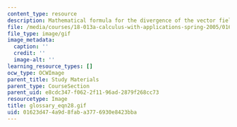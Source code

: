 ```yaml
---
content_type: resource
description: Mathematical formula for the divergence of the vector field w
file: /media/courses/18-013a-calculus-with-applications-spring-2005/01623d474a9d8faba3776930e8423bba_glossary_eqn28.gif
file_type: image/gif
image_metadata:
  caption: ''
  credit: ''
  image-alt: ''
learning_resource_types: []
ocw_type: OCWImage
parent_title: Study Materials
parent_type: CourseSection
parent_uid: e8cdc347-f062-2f11-96ad-2879f268cc73
resourcetype: Image
title: glossary_eqn28.gif
uid: 01623d47-4a9d-8fab-a377-6930e8423bba
---
```


